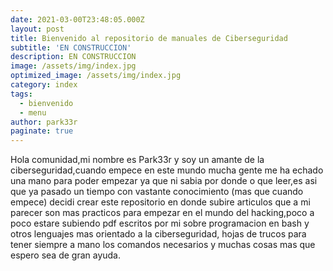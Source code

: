```yaml
---
date: 2021-03-00T23:48:05.000Z
layout: post
title: Bienvenido al repositorio de manuales de Ciberseguridad
subtitle: 'EN CONSTRUCCION'
description: EN CONSTRUCCION
image: /assets/img/index.jpg
optimized_image: /assets/img/index.jpg
category: index
tags:
  - bienvenido
  - menu
author: park33r
paginate: true
---
```

Hola comunidad,mi nombre es Park33r y soy un amante de la ciberseguridad,cuando empece en este mundo mucha gente me ha echado una mano para poder empezar ya que ni sabia por donde o que leer,es asi que ya pasado un tiempo con vastante conocimiento (mas que cuando empece) decidi crear este repositorio en donde subire articulos que a mi parecer son mas practicos para empezar en el mundo del hacking,poco a poco estare subiendo pdf escritos por mi sobre programacion en bash y otros lenguajes mas orientado a la ciberseguridad, hojas de trucos para tener siempre a mano los comandos necesarios y muchas cosas mas que espero sea de gran ayuda.




